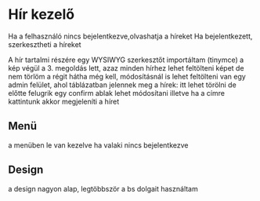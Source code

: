 # Hír kezelő

Ha a felhasználó nincs bejelentkezve,olvashatja a híreket
Ha bejelentkezett, szerkesztheti a híreket

A hír tartalmi részére egy WYSIWYG szerkesztőt importáltam (tinymce)
a kép végül a 3. megoldás lett, azaz minden hírhez lehet feltölteni képet de nem törlöm a régit hátha még kell,
módosításnál is lehet feltölteni
van egy admin felület, ahol táblázatban jelennek meg a hírek:
itt lehet törölni de előtte felugrik egy confirm ablak
lehet módosítani
illetve ha a címre kattintunk akkor megjeleníti a híret

## Menü
a menüben le van kezelve ha valaki nincs bejelentkezve

## Design
a design nagyon alap, legtöbbször a bs dolgait használtam

